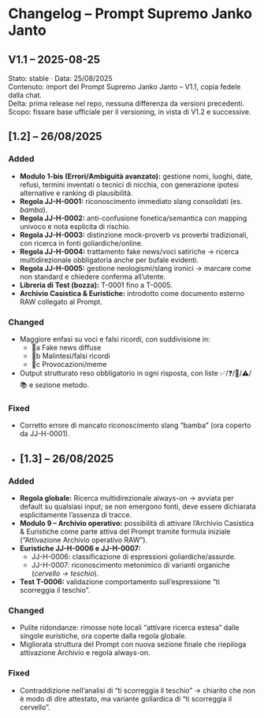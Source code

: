 # Changelog – Prompt Supremo Janko Janto

## V1.1 – 2025-08-25
Stato: stable · Data: 25/08/2025  
Contenuto: import del Prompt Supremo Janko Janto – V1.1, copia fedele dalla chat.  
Delta: prima release nel repo, nessuna differenza da versioni precedenti.  
Scopo: fissare base ufficiale per il versioning, in vista di V1.2 e successive.  

## [1.2] – 26/08/2025
### Added
- **Modulo 1-bis (Errori/Ambiguità avanzato):** gestione nomi, luoghi, date, refusi, termini inventati o tecnici di nicchia, con generazione ipotesi alternative e ranking di plausibilità.
- **Regola JJ-H-0001:** riconoscimento immediato slang consolidati (es. *bamba*).
- **Regola JJ-H-0002:** anti-confusione fonetica/semantica con mapping univoco e nota esplicita di rischio.
- **Regola JJ-H-0003:** distinzione mock-proverb vs proverbi tradizionali, con ricerca in fonti goliardiche/online.
- **Regola JJ-H-0004:** trattamento fake news/voci satiriche → ricerca multidirezionale obbligatoria anche per bufale evidenti.
- **Regola JJ-H-0005:** gestione neologismi/slang ironici → marcare come non standard e chiedere conferma all’utente.
- **Libreria di Test (bozza):** T-0001 fino a T-0005.
- **Archivio Casistica & Euristiche:** introdotto come documento esterno RAW collegato al Prompt.

### Changed
- Maggiore enfasi su voci e falsi ricordi, con suddivisione in:  
  - 🔔a Fake news diffuse  
  - 🔔b Malintesi/falsi ricordi  
  - 🔔c Provocazioni/meme  
- Output strutturato reso obbligatorio in ogni risposta, con liste ✅/❓/🔔/⚠️/📚 e sezione metodo.

### Fixed
- Corretto errore di mancato riconoscimento slang “bamba” (ora coperto da JJ-H-0001).

- ## [1.3] – 26/08/2025
### Added
- **Regola globale:** Ricerca multidirezionale always-on → avviata per default su qualsiasi input; se non emergono fonti, deve essere dichiarata esplicitamente l’assenza di tracce.
- **Modulo 9 – Archivio operativo:** possibilità di attivare l’Archivio Casistica & Euristiche come parte attiva del Prompt tramite formula iniziale (“Attivazione Archivio operativo RAW”).
- **Euristiche JJ-H-0006 e JJ-H-0007:** 
  - JJ-H-0006: classificazione di espressioni goliardiche/assurde.  
  - JJ-H-0007: riconoscimento metonimico di varianti organiche (*cervello → teschio*).  
- **Test T-0006:** validazione comportamento sull’espressione “ti scorreggia il teschio”.

### Changed
- Pulite ridondanze: rimosse note locali “attivare ricerca estesa” dalle singole euristiche, ora coperte dalla regola globale.
- Migliorata struttura del Prompt con nuova sezione finale che riepiloga attivazione Archivio e regola always-on.

### Fixed
- Contraddizione nell’analisi di “ti scorreggia il teschio” → chiarito che non è modo di dire attestato, ma variante goliardica di “ti scorreggia il cervello”.


